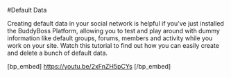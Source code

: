 #Default Data

Creating default data in your social network is helpful if you've just installed the BuddyBoss Platform, allowing you to test and play around with dummy information like default groups, forums, members and activity while you work on your site. Watch this tutorial to find out how you can easily create and delete a bunch of default data.

[bp_embed] https://youtu.be/2xFnZH5pCYs [/bp_embed]